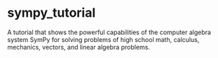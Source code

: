 # sympy_tutorial
A tutorial that shows the powerful capabilities of the computer algebra system SymPy for solving problems of high school math, calculus, mechanics, vectors, and linear algebra problems.
